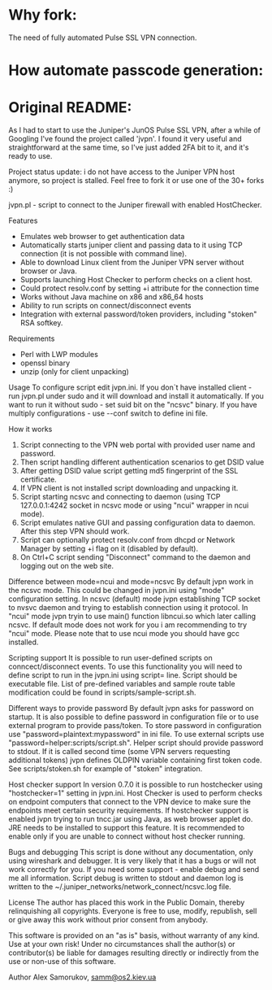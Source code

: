 # Why fork:
The need of fully automated Pulse SSL VPN connection.

# How automate passcode generation:


# Original README:

As I had to start to use the Juniper's JunOS Pulse SSL VPN, after a while of Googling I've found the project called 'jvpn'.
I found it very useful and straightforward at the same time, so I've just added 2FA bit to it, and it's ready to use.

Project status update: i do not have access to the Juniper VPN host anymore, 
so project is stalled. Feel free to fork it or use one of the 30+ forks :)

jvpn.pl - script to connect to the Juniper firewall with enabled HostChecker.

Features
 * Emulates web browser to get authentication data
 * Automatically starts juniper client and passing data to it using TCP
   connection (it is not possible with command line).
 * Able to download Linux client from the Juniper VPN server without browser or
   Java.
 * Supports launching Host Checker to perform checks on a client host.
 * Could protect resolv.conf by setting +i attribute for the connection time
 * Works without Java machine on x86 and x86_64 hosts
 * Ability to run scripts on connect/disconnect events
 * Integration with external password/token providers, including "stoken" RSA
   softkey.

Requirements 
 * Perl with LWP modules
 * openssl binary
 * unzip (only for client unpacking)

Usage
To configure script edit jvpn.ini. If you don`t have installed client - run
jvpn.pl under sudo and it will download and install it automatically. If you 
want to run it without sudo - set suid bit on the "ncsvc" binary.
If you have multiply configurations - use --conf switch to define ini file.

How it works
 1) Script connecting to the VPN web portal with provided user name and password.
 2) Then script handling different authentication scenarios to get DSID value
 3) After getting DSID value script getting md5 fingerprint of the SSL 
    certificate.
 4) If VPN client is not installed script downloading and unpacking it.
 5) Script starting ncsvc and connecting to daemon (using TCP 127.0.0.1:4242
    socket in ncsvc mode or using "ncui" wrapper in ncui mode).
 6) Script emulates native GUI and passing configuration data to daemon. After
    this step VPN should work.
 7) Script can optionally protect resolv.conf from dhcpd or Network Manager by
    setting +i flag on it (disabled by default).
 8) On Ctrl+C script sending "Disconnect" command to the daemon and logging out
    on the web site.

Difference between mode=ncui and mode=ncsvc
By default jvpn work in the ncsvc mode. This could be changed in jvpn.ini using
"mode" configuration setting. In ncsvc (default) mode jvpn establishing TCP 
socket to nvsvc daemon and trying to establish connection using it protocol.
In "ncui" mode jvpn tryin to use main() function libncui.so which later calling
ncsvc. If default mode does not work for you i am recommending to try "ncui"
mode. Please note that to use ncui mode you should have gcc installed.

Scripting support
It is possible to run user-defined scripts on conncect/disconnect events. To
use this functionality you will need to define script to run in the jvpn.ini
using script=<scriptname> line. Script should be executable file.
List of pre-defined variables and sample route table modification could be found 
in scripts/sample-script.sh.

Different ways to provide password
By default jvpn asks for password on startup. It is also possible to define
password in configuration file or to use external program to provide pass/token.
To store password in configuration use "password=plaintext:mypassword" in ini
file. To use external scripts use "password=helper:scripts/script.sh".
Helper script should provide password to stdout. If it is called second time
(some VPN servers requesting additional tokens) jvpn defines OLDPIN variable
containing first token code. See scripts/stoken.sh for example of "stoken"
integration.

Host checker support
In version 0.7.0 it is possible to run hostchecker using "hostchecker=1" setting
in jvpn.ini. Host Checker is used to perform checks on endpoint computers that
connect to the VPN device to make sure the endpoints meet certain security
requirements. If hostchecker support is enabled jvpn trying to run tncc.jar using
Java, as web browser applet do. JRE needs to be installed to support this
feature. It is recommended to enable only if you are unable to connect without
host checker running.

Bugs and debugging
This script is done without any documentation, only using wireshark and
debugger. It is very likely that it has a bugs or will not work correctly for
you. If you need some support - enable debug and send me all information.
Script debug is written to stdout and daemon log is written to the
~/.juniper_networks/network_connect/ncsvc.log file.

License
The author has placed this work in the Public Domain, thereby relinquishing
all copyrights. Everyone is free to use, modify, republish, sell or give away
this work without prior consent from anybody.

This software is provided on an "as is" basis, without warranty of any
kind. Use at your own risk! Under no circumstances shall the author(s) or
contributor(s) be liable for damages resulting directly or indirectly from
the use or non-use of this software.

Author
Alex Samorukov, samm@os2.kiev.ua
